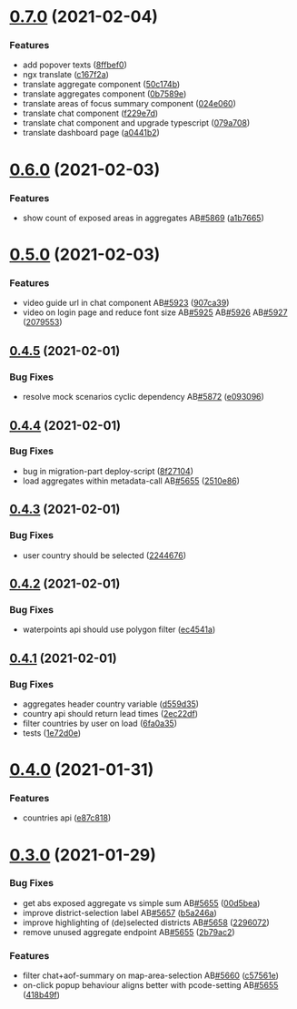 # [0.7.0](https://github.com/rodekruis/IBF-system/compare/v0.6.0...v0.7.0) (2021-02-04)


### Features

* add popover texts ([8ffbef0](https://github.com/rodekruis/IBF-system/commit/8ffbef021427664f631d4c4950349d6ec84bf357))
* ngx translate ([c167f2a](https://github.com/rodekruis/IBF-system/commit/c167f2a5cecf017145216508f3d109d5d6051dd2))
* translate aggregate component ([50c174b](https://github.com/rodekruis/IBF-system/commit/50c174bcd28bf26dfeee4cc045bb91562f0439bb))
* translate aggregates component ([0b7589e](https://github.com/rodekruis/IBF-system/commit/0b7589ea2e5c5dad98e660405b9c2349ea3d339c))
* translate areas of focus summary component ([024e060](https://github.com/rodekruis/IBF-system/commit/024e060d793c55f021530b4f23c209bdc1bf79ce))
* translate chat component ([f229e7d](https://github.com/rodekruis/IBF-system/commit/f229e7ddb30bdfbf25de3832f838851d57bfc941))
* translate chat component and upgrade typescript ([079a708](https://github.com/rodekruis/IBF-system/commit/079a7080493622941fda0db6a95a36415e617a6d))
* translate dashboard page ([a0441b2](https://github.com/rodekruis/IBF-system/commit/a0441b25b9b4e50f5caf95843e7350bd168c5c3b))



# [0.6.0](https://github.com/rodekruis/IBF-system/compare/v0.5.0...v0.6.0) (2021-02-03)


### Features

* show count of exposed areas in aggregates AB[#5869](https://github.com/rodekruis/IBF-system/issues/5869) ([a1b7665](https://github.com/rodekruis/IBF-system/commit/a1b766539bd86c2b834463008601b9fca1632c13))



# [0.5.0](https://github.com/rodekruis/IBF-system/compare/v0.4.5...v0.5.0) (2021-02-03)


### Features

* video guide url in chat component AB[#5923](https://github.com/rodekruis/IBF-system/issues/5923) ([907ca39](https://github.com/rodekruis/IBF-system/commit/907ca3921f0c850c3da45d0f11a18b2107b5dae3))
* video on login page and reduce font size AB[#5925](https://github.com/rodekruis/IBF-system/issues/5925) AB[#5926](https://github.com/rodekruis/IBF-system/issues/5926) AB[#5927](https://github.com/rodekruis/IBF-system/issues/5927) ([2079553](https://github.com/rodekruis/IBF-system/commit/207955352614da439dba82f83bb38bfb919c4aae))



## [0.4.5](https://github.com/rodekruis/IBF-system/compare/v0.4.4...v0.4.5) (2021-02-01)


### Bug Fixes

* resolve mock scenarios cyclic dependency AB[#5872](https://github.com/rodekruis/IBF-system/issues/5872) ([e093096](https://github.com/rodekruis/IBF-system/commit/e093096f19ad1beebd2406ac43f03daa30d31d37))



## [0.4.4](https://github.com/rodekruis/IBF-system/compare/v0.4.3...v0.4.4) (2021-02-01)


### Bug Fixes

* bug in migration-part deploy-script ([8f27104](https://github.com/rodekruis/IBF-system/commit/8f27104a8e1389d8b37014bd8a585c70c7cc2ae0))
* load aggregates within metadata-call AB[#5655](https://github.com/rodekruis/IBF-system/issues/5655) ([2510e86](https://github.com/rodekruis/IBF-system/commit/2510e868c09b6ebdd256ffb4d4dc98488f5b7d8b))



## [0.4.3](https://github.com/rodekruis/IBF-system/compare/v0.4.2...v0.4.3) (2021-02-01)


### Bug Fixes

* user country should be selected ([2244676](https://github.com/rodekruis/IBF-system/commit/2244676577de8ce14dbaa4fcfcd8d8ac9af4ae60))



## [0.4.2](https://github.com/rodekruis/IBF-system/compare/v0.4.1...v0.4.2) (2021-02-01)


### Bug Fixes

* waterpoints api should use polygon filter ([ec4541a](https://github.com/rodekruis/IBF-system/commit/ec4541ae75de84da72d551b4444faad76af7b0fa))



## [0.4.1](https://github.com/rodekruis/IBF-system/compare/v0.4.0...v0.4.1) (2021-02-01)


### Bug Fixes

* aggregates header country variable ([d559d35](https://github.com/rodekruis/IBF-system/commit/d559d35132ec216fd465a1908477c82a124adba1))
* country api should return lead times ([2ec22df](https://github.com/rodekruis/IBF-system/commit/2ec22dfd4b276920d6c626e6ea522e0f1dde5025))
* filter countries by user on load ([6fa0a35](https://github.com/rodekruis/IBF-system/commit/6fa0a35e4522451349e1168f4f7b4d4fc525d19c))
* tests ([1e72d0e](https://github.com/rodekruis/IBF-system/commit/1e72d0ecf337cd405601f56091483abe8444ae23))



# [0.4.0](https://github.com/rodekruis/IBF-system/compare/v0.3.0...v0.4.0) (2021-01-31)


### Features

* countries api ([e87c818](https://github.com/rodekruis/IBF-system/commit/e87c8183da0ece940632b0972bb695fc3610b3e4))



# [0.3.0](https://github.com/rodekruis/IBF-system/compare/v0.2.1...v0.3.0) (2021-01-29)


### Bug Fixes

* get abs exposed aggregate vs simple sum AB[#5655](https://github.com/rodekruis/IBF-system/issues/5655) ([00d5bea](https://github.com/rodekruis/IBF-system/commit/00d5bea28f92db21cdbc1dd4c9efa5a51a2e4b10))
* improve district-selection label AB[#5657](https://github.com/rodekruis/IBF-system/issues/5657) ([b5a246a](https://github.com/rodekruis/IBF-system/commit/b5a246a96f65c7ef9b30f13527a397d0377f1131))
* improve highlighting of (de)selected districts AB[#5658](https://github.com/rodekruis/IBF-system/issues/5658) ([2296072](https://github.com/rodekruis/IBF-system/commit/22960726e224c42bc46063bcde964d48ea5f051e))
* remove unused aggregate endpoint AB[#5655](https://github.com/rodekruis/IBF-system/issues/5655) ([2b79ac2](https://github.com/rodekruis/IBF-system/commit/2b79ac2d693a6be90d402e6d128476dfcbb59e3c))


### Features

* filter chat+aof-summary on map-area-selection AB[#5660](https://github.com/rodekruis/IBF-system/issues/5660) ([c57561e](https://github.com/rodekruis/IBF-system/commit/c57561e27596810b908fddc50b7d852918301b60))
* on-click popup behaviour aligns better with pcode-setting AB[#5655](https://github.com/rodekruis/IBF-system/issues/5655) ([418b49f](https://github.com/rodekruis/IBF-system/commit/418b49fc23ec1a362d45b1525784177c74bf2dbd))




